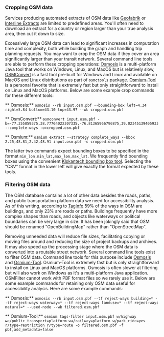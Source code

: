 ### Cropping OSM data

Services producing automated extracts of OSM data like [Geofabrik](http://download.geofabrik.de)
or [Interline Extracts](https://www.interline.io/osm/extracts/) are limited to predefined areas.
You'll often need to download an extract for a country or region larger than your true analysis
area, then cut it down to size.

Excessively large OSM data can lead to significant increases in computation time and complexity,
both while building the graph and handling trip planning requests. You may want to crop the OSM data
if they cover an area significantly larger than your transit network. Several command line tools are
able to perform these cropping operations: [Osmosis](https://wiki.openstreetmap.org/wiki/Osmosis) is
a multi-platform Java tool that works on Windows, Linux, and MacOS but is relatively
slow, [OSMConvert](https://wiki.openstreetmap.org/wiki/Osmconvert) is a fast tool pre-built for
Windows and Linux and available on MacOS and Linux distributions as part of `osmctools`
package. [Osmium-Tool](https://wiki.openstreetmap.org/wiki/Osmium) is a personal favorite that is
extremely fast but only straightforward to install on Linux and MacOS platforms. Below are some
example crop commands for these different tools:

**
Osmosis:** `osmosis --rb input.osm.pbf --bounding-box left=4.34 right=5.84 bottom=43.10 top=43.97 --wb cropped.osm.pbf`

**
OsmConvert:** `osmconvert input.osm.pbf -b=-77.255859375,38.77764022307335,-76.81365966796875,39.02345139405933 --complete-ways -o=cropped.osm.pbf`

**
Osmium:** `osmium extract --strategy complete_ways --bbox 2.25,48.81,2.42,48.91 input.osm.pbf -o cropped.osm.pbf`

The latter two commands expect bounding boxes to be specified in the
format `min_lon,min_lat,max_lon,max_lat`. We frequently find bounding boxes using the
convenient [Klokantech bounding box tool](https://boundingbox.klokantech.com/). Selecting the "CSV"
format in the lower left will give exactly the format expected by these tools.

### Filtering OSM data

The OSM database contains a lot of other data besides the roads, paths, and public transportation
platform data we need for accessibility analysis. As of this writing, according
to [TagInfo](https://taginfo.openstreetmap.org/) 59% of the ways in OSM are buildings, and only 23%
are roads or paths. Buildings frequently have more complex shapes than roads, and objects like
waterways or political boundaries can be very large in size. It has been jokingly said that OSM
should be renamed "OpenBuildingMap" rather than "OpenStreetMap".

Removing unneeded data will reduce file sizes, facilitating copying or moving files around and
reducing the size of project backups and archives. It may also speed up the processing stage where
the OSM data is converted into a routable street network. Several command line tools exist to filter
OSM data. Command line tools for this purpose
include [Osmosis](https://wiki.openstreetmap.org/wiki/Osmosis)
and [Osmium-Tool](https://osmcode.org/osmium-tool/). Osmium-Tool is extremely fast but is only
straightforward to install on Linux and MacOS platforms. Osmosis is often slower at filtering but
will also work on Windows as it's a multi-platform Java application. OSMFilter cannot work with PBF
format files so we rarely use it. Below are some example commands for retaining only OSM data useful
for accessibility analysis. Here are some example commands:

**
Osmosis:** `osmosis --rb input.osm.pbf --tf reject-ways building=* --tf reject-ways waterway=* --tf reject-ways landuse=* --tf reject-ways natural=* --used-node --wb filtered.osm.pbf`

**
Osmium-Tool:** `osmium tags-filter input.osm.pbf w/highway wa/public_transport=platform wa/railway=platform w/park_ride=yes r/type=restriction r/type=route -o filtered.osm.pbf -f pbf,add_metadata=false`
